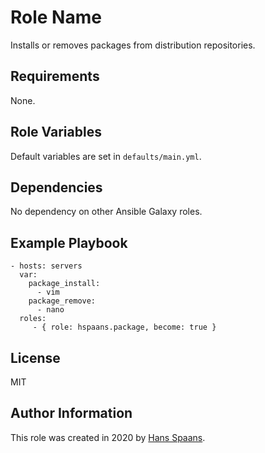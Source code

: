 Role Name
=========

Installs or removes packages from distribution repositories.

Requirements
------------

None.

Role Variables
--------------

Default variables are set in `defaults/main.yml`.

Dependencies
------------

No dependency on other Ansible Galaxy roles.

Example Playbook
----------------

    - hosts: servers
      var:
        package_install:
          - vim
        package_remove:
          - nano
      roles:
         - { role: hspaans.package, become: true }

License
-------

MIT

Author Information
------------------

This role was created in 2020 by [Hans Spaans](https://github.com/hspaans).
